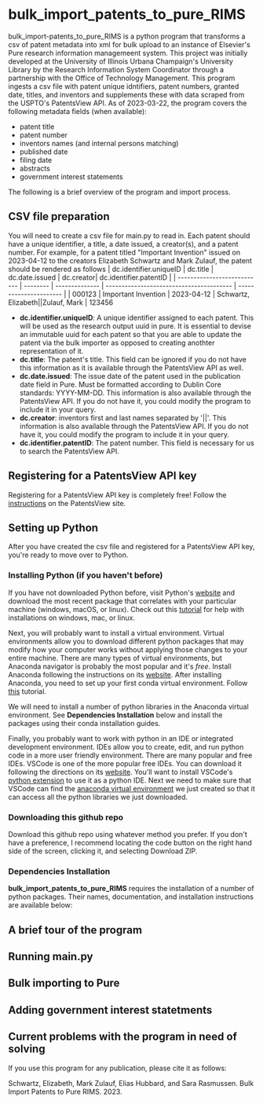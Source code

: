 # bulk_import_patents_to_pure_RIMS

bulk_import-patents_to_pure_RIMS is a python program that transforms a csv of patent metadata into xml for bulk upload to an instance of Elsevier's Pure research information managemeent system. This project was initially developed at the University of Illinois Urbana Champaign's University Library by the Research Information System Coordinator through a partnership with the Office of Technology Management. This program ingests a csv file with patent unique idntifiers, patent numbers, granted date, titles, and inventors and supplements these with data scraped from the USPTO's PatentsView API. As of 2023-03-22, the program covers the following metadata fields (when available):

- patent title
- patent number
- inventors names (and internal persons matching)
- published date
- filing date
- abstracts
- government interest statements

The following is a brief overview of the program and import process.

## CSV file preparation 

You will need to create a csv file for main.py to read in. Each patent should have a unique identifier, a title, a date issued, a creator(s), and a patent number. For example, for a patent titled "Important Invention" issued on 2023-04-12 to the creators Elizabeth Schwartz and Mark Zulauf, the patent should be rendered as follows
| dc.identifier.uniqueID      | dc.title | dc.date.issued | dc.creator| dc.identifier.patentID |
| --------------------------- | -------- | -------------- | ---------------------------------------- | ---------------------- |
| 000123                 | Important Invention    | 2023-04-12     | Schwartz, Elizabeth&#124;&#124;Zulauf, Mark |  123456

- **dc.identifier.uniqueID**: A unique identifier assigned to each patent. This will be used as the research output uuid in pure. It is essential to devise an immutable uuid for each patent so that you are able to update the patent via the bulk importer as opposed to creating anothter representation of it. 
- **dc.title**: The patent's title. This field can be ignored if you do not have this information as it is available through the PatentsView API as well.
- **dc.date.issued**: The issue date of the patent used in the publication date field in Pure. Must be formatted according to Dublin Core standards: YYYY-MM-DD. This information is also available through the PatentsView API. If you do not have it, you could modify the program to include it in your query.
- **dc.creator**: inventors first and last names separated by '||'. This information is also available through the PatentsView API. If you do not have it, you could modify the program to include it in your query.
- **dc.identifier.patentID**: The patent number. This field is necessary for us to search the PatentsView API. 


## Registering for a PatentsView API key
Registering for a PatentsView API key is completely free! Follow the [instructions](https://patentsview.org/apis/keyrequest) on the PatentsView site.

## Setting up Python

After you have created the csv file and registered for a PatentsView API key, you're ready to move over to Python. 

### Installing Python (if you haven't before)
If you have not downloaded Python before, visit Python's [website](https://www.python.org/downloads/) and download the most recent package that correlates with your particular machine (windows, macOS, or linux). Check out this [tutorial](https://realpython.com/installing-python/) for help with installations on windows, mac, or linux.

Next, you will probably want to install a virtual environment. Virtual environments allow you to download different python packages that may modify how your computer works without applying those changes to your entire machine. There are many types of virtual environments, but Anaconda navigator is probably the most popular and it's *free*. Install Anaconda following the instructions on its [website](https://docs.anaconda.com/anaconda/install/index.html). After installing Anaconda, you need to set up your first conda virtual environment. Follow [this](https://conda.io/projects/conda/en/latest/user-guide/getting-started.html) tutorial. 

We will need to install a number of python libraries in the Anaconda virtual environment. See **Dependencies Installation** below and install the packages using their conda installation guides.

Finally, you probably want to work with python in an IDE or integrated development environment. IDEs allow you to create, edit, and run python code in a more user friendly environment. There are many popular and free IDEs. VSCode is one of the more popular free IDEs. You can download it following the directions on its [website](https://code.visualstudio.com/download). You'll want to install VSCode's [python extension](https://code.visualstudio.com/docs/python/python-tutorial) to use it as a python IDE. Next we need to make sure that VSCode can find the [anaconda virtual environment](https://code.visualstudio.com/docs/python/environments) we just created so that it can access all the python libraries we just downloaded.

### Downloading this github repo

Download this github repo using whatever method you prefer. If you don't have a preference, I recommend locating the code button on the right hand side of the screen, clicking it, and selecting Download ZIP. 

### Dependencies Installation 

**bulk_import_patents_to_pure_RIMS** requires the installation of a number of python packages. Their names, documentation, and installation instructions are available below: 


## A brief tour of the program

## Running main.py

## Bulk importing to Pure

## Adding government interest statetments

## Current problems with the program in need of solving

If you use this program for any publication, please cite it as follows: 

Schwartz, Elizabeth, Mark Zulauf, Elias Hubbard, and Sara Rasmussen. Bulk Import Patents to Pure RIMS. 2023. 

